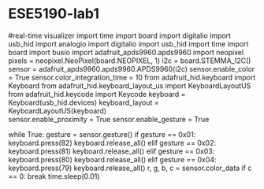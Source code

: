 # ESE5190-lab1
#real-time visualizer
import time
import board
import digitalio
import usb_hid
import analogio
import digitalio
import usb_hid
import time
import board
import busio
import adafruit_apds9960.apds9960
import neopixel
pixels = neopixel.NeoPixel(board.NEOPIXEL, 1)
i2c = board.STEMMA_I2C()
sensor = adafruit_apds9960.apds9960.APDS9960(i2c)
sensor.enable_color = True
sensor.color_integration_time = 10
from adafruit_hid.keyboard import Keyboard
from adafruit_hid.keyboard_layout_us import KeyboardLayoutUS
from adafruit_hid.keycode import Keycode
keyboard = Keyboard(usb_hid.devices)
keyboard_layout = KeyboardLayoutUS(keyboard)  
sensor.enable_proximity = True
sensor.enable_gesture = True


while True:
    gesture = sensor.gesture()
    if gesture == 0x01:
        keyboard.press(82)
        keyboard.release_all()
    elif gesture == 0x02:
        keyboard.press(81)
        keyboard.release_all()
    elif gesture == 0x03:
        keyboard.press(80)
        keyboard.release_all()
    elif gesture == 0x04:
        keyboard.press(79)
        keyboard.release_all()
    r, g, b, c = sensor.color_data
    if c == 0:
        break
    time.sleep(0.01)
